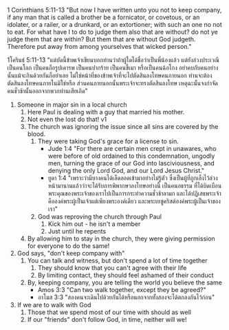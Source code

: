 
1 Corinthians 5:11-13 "But now I have written unto you not to keep company, if any man that is called a brother be a fornicator, or covetous, or an idolater, or a railer, or a drunkard, or an extortioner; with such an one no not to eat. For what have I to do to judge them also that are without? do not ye judge them that are within? But them that are without God judgeth. Therefore put away from among yourselves that wicked person."

1โครินธ์ 5:11-13 "แต่บัดนี้ข้าพเจ้าเขียนบอกท่านว่าถ้าผู้ใดได้ชื่อว่าเป็นพี่น้องแล้ว แต่ยังล่วงประเวณี เป็นคนโลภ เป็นคนถือรูปเคารพ เป็นคนปากร้าย เป็นคนขี้เมา หรือเป็นคนฉ้อโกง อย่าคบกับคนอย่างนั้นแม้จะกินด้วยกันก็อย่าเลย ไม่ใช่หน้าที่ของข้าพเจ้าที่จะไปตัดสินลงโทษคนภายนอก ท่านจะต้องตัดสินลงโทษคนภายในมิใช่หรือ ส่วนคนภายนอกนั้นพระเจ้าจะทรงตัดสินลงโทษ เหตุฉะนั้นจงกำจัดคนชั่วช้านั้นออกจากพวกท่านเสียเถิด"

1. Someone in major sin in a local church
    1. Here Paul is dealing with a guy that married his mother.
    2. Not even the lost do that! v1
    3. The church was ignoring the issue since all sins are covered by the blood.
        1. They were taking God's grace for a license to sin.
            - Jude 1:4 "For there are certain men crept in unawares, who were before of old ordained to this condemnation, ungodly men, turning the grace of our God into lasciviousness, and denying the only Lord God, and our Lord Jesus Christ."
            - ยูดา 1:4 "เพราะว่ามีบางคนได้เล็ดลอดเข้ามาอย่างไม่รู้ตัว ซึ่งเป็นผู้ที่ถูกเล็งไว้ล่วงหน้ามานานแล้วว่าจะได้รับการพิพากษาลงโทษอย่างนี้ เป็นคนอธรรม ที่ได้บิดเบือนพระคุณของพระเจ้าของเราไปเป็นการกระทำความชั่วช้าลามก และได้ปฏิเสธพระเจ้าคือองค์พระผู้เป็นเจ้าแต่เพียงพระองค์เดียว และพระเยซูคริสต์องค์พระผู้เป็นเจ้าของเรา"
        2. God was reproving the church through Paul
            1. Kick him out - he isn't a member
            2. Just until he repents
    4. By allowing him to stay in the church, they were giving permission for everyone to do the same!
2. God says, "don't keep company with"
    1. You can talk and witness, but don't spend a lot of time together
        1. They should know that you can't agree with their life
        2. By limiting contact, they should feel ashamed of their conduct
    2. By, keeping company, you are telling the world you believe the same
        - Amos 3:3 "Can two walk together, except they be agreed?"
        - อาโมส 3:3 "สองคนจะเดินไปด้วยกันได้หรือนอกจากทั้งสองจะได้ตกลงกันไว้ก่อน"
3. If we are to walk with God
    1. Those that we spend most of our time with should as well
    2. If our "friends" don't follow God, in time, neither will we!